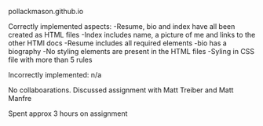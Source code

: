 pollackmason.github.io


Correctly implemented aspects:
	-Resume, bio and index have all been created as HTML files
	-Index includes name, a picture of me and links to the other HTMl docs
	-Resume includes all required elements
	-bio has a biography
	-No styling elements are present in the HTML files
	-Syling in CSS file with more than 5 rules

Incorrectly implemented:
	n/a


No collaboarations. Discussed assignment with Matt Treiber and Matt Manfre

Spent approx 3 hours on assignment
